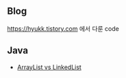 ## Blog
https://hyukk.tistory.com 에서 다룬 code
</br>

## Java 

* [ArrayList vs LinkedList](https://hyukk.tistory.com/3)

